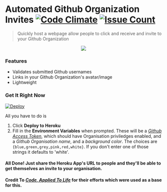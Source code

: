 # Automated Github Organization Invites [![Code Climate](https://codeclimate.com/github/thundergolfer/automated-github-organization-invites/badges/gpa.svg)](https://codeclimate.com/github/thundergolfer/automated-github-organization-invites) [![Issue Count](https://codeclimate.com/github/thundergolfer/automated-github-organization-invites/badges/issue_count.svg)](https://codeclimate.com/github/thundergolfer/automated-github-organization-invites)

> Quickly host a webpage allow people to click and receive and invite to your Github Organization

<p align="center">
  <img src="auto-invites-example.png"/>
</p>

### Features

* Validates submitted Github usernames
* Links in your Github Organization's avatar/image
* Lightweight

### Get It Right Now

[![Deploy](https://www.herokucdn.com/deploy/button.svg)](https://heroku.com/deploy?template=https://github.com/thundergolfer/automated-github-organization-invites)

All you have to do is

1. Click **Deploy to Heroku**
2. Fill in the **Environment Variables** when prompted. These will be a *[Github Access Token](https://github.com/blog/1509-personal-api-tokens)*, which should have Organisation priviledges enabled, and a *Github Organisation name*, and a *background color*. The choices are `{blue,green,grey,pink,red,white}`. If you don't enter one of those strings it defaults to 'white'.

#### All Done! Just share the Heroku App's URL to people and they'll be able to get themselves an invite to your organisation.


#### Credit To *[Code, Applied To Life](https://medium.com/code-applied-to-life/automated-github-organization-invites-3e940aa27040#.sikfvzyaj)* for their efforts which were used as a base for this.



